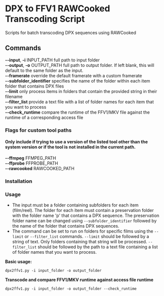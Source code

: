 # DPX to FFV1 RAWCooked Transcoding Script
Scripts for batch transcoding DPX sequences using RAWCooked <br/>

## Commands
**--input**, **-i** INPUT_PATH      full path to input folder <br/>
**--output**, **-o** OUTPUT_PATH     full path to output folder. If left blank, this will default to the same folder as the input. <br/>
**--framerate** override the default framerate with a custom framerate <br/>
**--subfolder_identifier** specifies the name of the folder within each item folder that contains DPX files <br/>
**--limit** 	only process items in folders that contain the provided string in their filename <br/>
**--filter_list** 	provide a text file with a list of folder names for each item that you want to process <br/>
**--check_runtime** 	compare the runtime of the FFV1/MKV file against the runtime of a corresponding access file <br/>

### Flags for custom tool paths
#### Only include if trying to use a version of the listed tool other than the system version or if the tool is not installed in the current path.
**--ffmpeg** FFMPEG_PATH <br/>
**--ffprobe** FFPROBE_PATH <br/>
**--rawcooked** RAWCOOKED_PATH <br/>

### Installation


### Usage
- The input must be a folder containing subfolders for each item (film/reel). The folder for each item must contain a preservation folder with the folder name 'p' that contains a DPX sequence. The preservation folder name can be changed using `--subfolder_identifier` followed by the name of the folder that contains DPX sequences. <br/>
- The command can be set to run on folders for specific films using the `--limit` or `--filter_list` commands. `--limit` should be followed by a string of text. Only folders containing that string will be processed. `--filter_list` should be followed by the path to a text file containing a list of folder names that you want to process. <br/>


**Basic usage:**
```
dpx2ffv1.py -i input_folder -o output_folder
```

**Transcode and compare FFV1/MKV runtime against access file runtime**
```
dpx2ffv1.py -i input_folder -o output_folder --check_runtime
```
